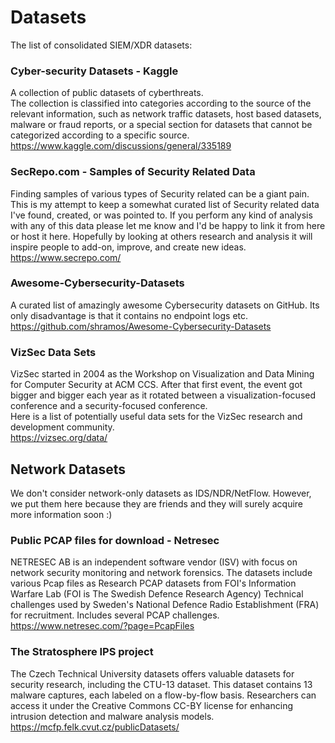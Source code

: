 # Datasets
The list of consolidated SIEM/XDR datasets:

### Cyber-security Datasets - Kaggle
A collection of public datasets of cyberthreats. \
The collection is classified into categories according to the source of the relevant information, such as network traffic datasets, host based datasets, malware or fraud reports, or a special section for datasets that cannot be categorized according to a specific source. \
https://www.kaggle.com/discussions/general/335189

### SecRepo.com - Samples of Security Related Data
Finding samples of various types of Security related can be a giant pain. This is my attempt to keep a somewhat curated list of Security related data I've found, created, or was pointed to. If you perform any kind of analysis with any of this data please let me know and I'd be happy to link it from here or host it here. Hopefully by looking at others research and analysis it will inspire people to add-on, improve, and create new ideas. \
https://www.secrepo.com/

### Awesome-Cybersecurity-Datasets
A curated list of amazingly awesome Cybersecurity datasets on GitHub. Its only disadvantage is that it contains no endpoint logs etc. \
https://github.com/shramos/Awesome-Cybersecurity-Datasets

### VizSec Data Sets
VizSec started in 2004 as the Workshop on Visualization and Data Mining for Computer Security at ACM CCS. After that first event, the event got bigger and bigger each year as it rotated between a visualization-focused conference and a security-focused conference. \
Here is a list of potentially useful data sets for the VizSec research and development community. \
https://vizsec.org/data/

## Network Datasets
We don't consider network-only datasets as IDS/NDR/NetFlow. However, we put them here because they are friends and they will surely acquire more information soon :)

### Public PCAP files for download - Netresec
NETRESEC AB is an independent software vendor (ISV) with focus on network security monitoring and network forensics. The datasets include various Pcap files as Research PCAP datasets from FOI's Information Warfare Lab (FOI is The Swedish Defence Research Agency) Technical challenges used by Sweden's National Defence Radio Establishment (FRA) for recruitment. Includes several PCAP challenges. \
https://www.netresec.com/?page=PcapFiles

### The Stratosphere IPS project 
The Czech Technical University datasets offers valuable datasets for security research, including the CTU-13 dataset. This dataset contains 13 malware captures, each labeled on a flow-by-flow basis. Researchers can access it under the Creative Commons CC-BY license for enhancing intrusion detection and malware analysis models. \
https://mcfp.felk.cvut.cz/publicDatasets/
